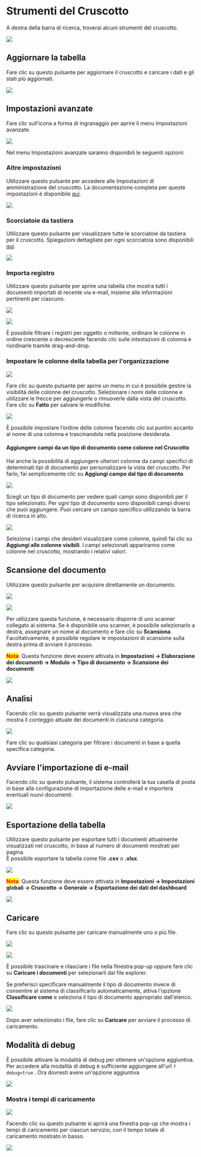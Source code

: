 # Strumenti del Cruscotto

A destra della barra di ricerca, troverai alcuni strumenti del cruscotto.

![](https://raw.githubusercontent.com/Fellow-Consulting-AG/docbits/refs/heads/main/readme/.gitbook/assets/dashboard_tools_1.png)

## Aggiornare la tabella

Fare clic su questo pulsante per aggiornare il cruscotto e caricare i dati e gli stati più aggiornati.

![](https://raw.githubusercontent.com/Fellow-Consulting-AG/docbits/refs/heads/main/readme/.gitbook/assets/dashboard_tools_2.png)

## Impostazioni avanzate

Fare clic sull’icona a forma di ingranaggio per aprire il menu Impostazioni avanzate.

![](https://raw.githubusercontent.com/Fellow-Consulting-AG/docbits/refs/heads/main/readme/.gitbook/assets/dashboard_tools_8.png)

Nel menu Impostazioni avanzate saranno disponibili le seguenti opzioni:

### Altre impostazioni

Utilizzare questo pulsante per accedere alle Impostazioni di amministrazione del cruscotto. La documentazione completa per queste impostazioni è disponibile [qui](../../../administration-and-setup/settings/global-settings/cruscotto/).

![](https://raw.githubusercontent.com/Fellow-Consulting-AG/docbits/refs/heads/main/readme/.gitbook/assets/dashboard_tools_3.png)

### Scorciatoie da tastiera

Utilizzare questo pulsante per visualizzare tutte le scorciatoie da tastiera per il cruscotto. Spiegazioni dettagliate per ogni scorciatoia sono disponibili [qui](keyboard-shortcuts.md).

![](https://raw.githubusercontent.com/Fellow-Consulting-AG/docbits/refs/heads/main/readme/.gitbook/assets/dashboard_tools_9.png)

### Importa registro

Utilizzare questo pulsante per aprire una tabella che mostra tutti i documenti importati di recente via e-mail, insieme alle informazioni pertinenti per ciascuno.

![](https://raw.githubusercontent.com/Fellow-Consulting-AG/docbits/refs/heads/main/readme/.gitbook/assets/dashboard_tools_10.png)

![](https://raw.githubusercontent.com/Fellow-Consulting-AG/docbits/refs/heads/main/readme/.gitbook/assets/dashboard_tools_15.png)

È possibile filtrare i registri per oggetto o mittente, ordinare le colonne in ordine crescente o decrescente facendo clic sulle intestazioni di colonna e riordinarle tramite drag-and-drop.

### Impostare le colonne della tabella per l'organizzazione

![](https://raw.githubusercontent.com/Fellow-Consulting-AG/docbits/refs/heads/main/readme/.gitbook/assets/dashboard_tools_11.png)

Fare clic su questo pulsante per aprire un menu in cui è possibile gestire la visibilità delle colonne del cruscotto. Selezionare i nomi delle colonne e utilizzare le frecce per aggiungerle o rimuoverle dalla vista del cruscotto. Fare clic su **Fatto** per salvare le modifiche.

![](https://raw.githubusercontent.com/Fellow-Consulting-AG/docbits/refs/heads/main/readme/.gitbook/assets/dashborad_tools_22.png)

È possibile impostare l’ordine delle colonne facendo clic sui puntini accanto al nome di una colonna e trascinandola nella posizione desiderata.

#### Aggiungere campi da un tipo di documento come colonne nel Cruscotto

Hai anche la possibilità di aggiungere ulteriori colonne da campi specifici di determinati tipi di documento per personalizzare la vista del cruscotto. Per farlo, fai semplicemente clic su **Aggiungi campo dal tipo di documento**.

![](https://raw.githubusercontent.com/Fellow-Consulting-AG/docbits/refs/heads/main/readme/.gitbook/assets/dashborad_tools_21.png)

Scegli un tipo di documento per vedere quali campi sono disponibili per il tipo selezionato. Per ogni tipo di documento sono disponibili campi diversi che puoi aggiungere. Puoi cercare un campo specifico utilizzando la barra di ricerca in alto.

![](https://raw.githubusercontent.com/Fellow-Consulting-AG/docbits/refs/heads/main/readme/.gitbook/assets/dashboard_tools_19.png)

Seleziona i campi che desideri visualizzare come colonne, quindi fai clic su **Aggiungi alle colonne visibili**. I campi selezionati appariranno come colonne nel cruscotto, mostrando i relativi valori.

## Scansione del documento

Utilizzare questo pulsante per acquisire direttamente un documento.

![](https://raw.githubusercontent.com/Fellow-Consulting-AG/docbits/refs/heads/main/readme/.gitbook/assets/dashboard_tools_4.png)

![](https://raw.githubusercontent.com/Fellow-Consulting-AG/docbits/refs/heads/main/readme/.gitbook/assets/dashboard_tools_17.png)

Per utilizzare questa funzione, è necessario disporre di uno scanner collegato al sistema. Se è disponibile uno scanner, è possibile selezionarlo a destra, assegnare un nome al documento e fare clic su **Scansiona**. Facoltativamente, è possibile regolare le impostazioni di scansione sulla destra prima di avviare il processo.

<mark style="color:red;">**Nota**</mark>: Questa funzione deve essere attivata in **Impostazioni -> Elaborazione dei documenti -> Modulo -> Tipo di documento -> Scansione dei documenti**

![](https://raw.githubusercontent.com/Fellow-Consulting-AG/docbits/refs/heads/main/readme/.gitbook/assets/dashboard_tools_27.png)

## Analisi

Facendo clic su questo pulsante verrà visualizzata una nuova area che mostra il conteggio attuale dei documenti in ciascuna categoria.

![](https://raw.githubusercontent.com/Fellow-Consulting-AG/docbits/refs/heads/main/readme/.gitbook/assets/dashboard_tools_14.png)

Fare clic su qualsiasi categoria per filtrare i documenti in base a quella specifica categoria.

## Avviare l'importazione di e-mail

Facendo clic su questo pulsante, il sistema controllerà la tua casella di posta in base alla configurazione di importazione delle e-mail e importerà eventuali nuovi documenti.

![](https://raw.githubusercontent.com/Fellow-Consulting-AG/docbits/refs/heads/main/readme/.gitbook/assets/dashboard_tools_6.png)

## Esportazione della tabella

Utilizzare questo pulsante per esportare tutti i documenti attualmente visualizzati nel cruscotto, in base al numero di documenti mostrati per pagina.\
È possibile esportare la tabella come file **.csv** o **.xlsx**.

![](https://raw.githubusercontent.com/Fellow-Consulting-AG/docbits/refs/heads/main/readme/.gitbook/assets/dashboard_settings_3.png)

<mark style="color:red;">**Nota**</mark>: Questa funzione deve essere attivata in **Impostazioni -> Impostazioni globali -> Cruscotto -> Generale -> Esportazione dei dati del dashboard**

![](https://raw.githubusercontent.com/Fellow-Consulting-AG/docbits/refs/heads/main/readme/.gitbook/assets/dashboard_tools_26.png)

## Caricare

Fare clic su questo pulsante per caricare manualmente uno o più file.

![](https://raw.githubusercontent.com/Fellow-Consulting-AG/docbits/refs/heads/main/readme/.gitbook/assets/dashboard_tools_7.png)

![](https://raw.githubusercontent.com/Fellow-Consulting-AG/docbits/refs/heads/main/readme/.gitbook/assets/dashboard_tools_16.png)

È possibile trascinare e rilasciare i file nella finestra pop-up oppure fare clic su **Caricare i documenti** per selezionarli dal file explorer.

Se preferisci specificare manualmente il tipo di documento invece di consentire al sistema di classificarlo automaticamente, attiva l'opzione **Classificare come** e seleziona il tipo di documento appropriato dall'elenco.

![](https://raw.githubusercontent.com/Fellow-Consulting-AG/docbits/refs/heads/main/readme/.gitbook/assets/dashboard_tools_5.png)

Dopo aver selezionato i file, fare clic su **Caricare** per avviare il processo di caricamento.

## Modalità di debug

È possibile attivare la modalità di debug per ottenere un'opzione aggiuntiva.\
Per accedere alla modalità di debug è sufficiente aggiungere all'url `?debug=true` . Ora dovresti avere un'opzione aggiuntiva

![](https://raw.githubusercontent.com/Fellow-Consulting-AG/docbits/refs/heads/main/readme/.gitbook/assets/dashboard_tools_24.png)

### Mostra i tempi di caricamento

![](https://raw.githubusercontent.com/Fellow-Consulting-AG/docbits/refs/heads/main/readme/.gitbook/assets/dashboard_tools_20.png)

Facendo clic su questo pulsante si aprirà una finestra pop-up che mostra i tempi di caricamento per ciascun servizio, con il tempo totale di caricamento mostrato in basso.

![](https://raw.githubusercontent.com/Fellow-Consulting-AG/docbits/refs/heads/main/readme/.gitbook/assets/dashboard_tools_23.png)
